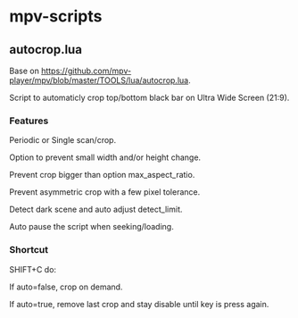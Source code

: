 # mpv-scripts

## autocrop.lua

Base on https://github.com/mpv-player/mpv/blob/master/TOOLS/lua/autocrop.lua.

Script to automaticly crop top/bottom black bar on Ultra Wide Screen (21:9).

### Features

Periodic or Single scan/crop.

Option to prevent small width and/or height change.

Prevent crop bigger than option max_aspect_ratio.

Prevent asymmetric crop with a few pixel tolerance.

Detect dark scene and auto adjust detect_limit.

Auto pause the script when seeking/loading.

### Shortcut 

SHIFT+C do:

If auto=false, crop on demand.

If auto=true, remove last crop and stay disable until key is press again.
